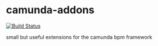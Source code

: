 # camunda-addons

[![Build Status](https://api.travis-ci.org/holunda-io/camunda-addons.svg)](https://travis-ci.org/holunda-io/camunda-addons)


small but useful extensions for the camunda bpm framework
